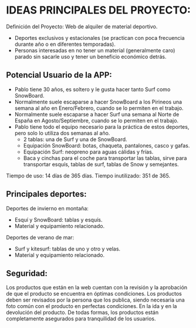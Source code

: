 # IDEAS PRINCIPALES DEL PROYECTO:
Definición del Proyecto: Web de alquiler de material deportivo.

- Deportes exclusivos y estacionales (se practican con poca frecuencia durante año o en diferentes temporadas).
- Personas interesadas en no tener un material (generalmente caro) parado sin sacarle uso y tener un beneficio económico detrás.

## Potencial Usuario de la APP:
- Pablo tiene 30 años, es soltero y le gusta hacer tanto Surf como SnowBoard. 
- Normalmente suele escaparse a hacer SnowBoard a los Pirineos una semana al año en Enero/Febrero, cuando se lo permiten en el trabajo. 
- Normalmente suele escaparse a hacer Surf una semana al Norte de España en Agosto/Septiembre, cuando se lo permiten en el trabajo.
- Pablo tiene todo el equipo necesario para la práctica de estos deportes, pero solo lo utiliza dos semanas al año. 
    - 2 tablas: una de Surf y una de SnowBoard.
    - Equipación SnowBoard: botas, chaqueta, pantalones, casco y gafas.
    - Equipación Surf: neopreno para aguas cálidas y frías.
    - Baca y cinchas para el coche para transportar las tablas, sirve para transportar esquís, tablas de surf, tablas de Snow y semejantes.

Tiempo de uso: 14 días de 365 días. Tiempo inutilizado: 351 de 365.

## Principales deportes:
Deportes de invierno en montaña:
- Esquí y SnowBoard: tablas y esquís.
- Material y equipamiento relacionado.

Deportes de verano de mar:
- Surf y kitesurf: tablas de uno y otro y velas.
- Material y equipamiento relacionado.


## Seguridad:
Los productos que están en la web cuentan con la revisión y la aprobación de que el producto se encuentra en óptimas condiciones. Los productos deben ser revisados por la persona que los publica, siendo necesaria una foto común con el producto en perfectas condiciones. En la ida y en la devolución del producto. De todas formas, los productos están completamente asegurados para tranquilidad de los usuarios.
